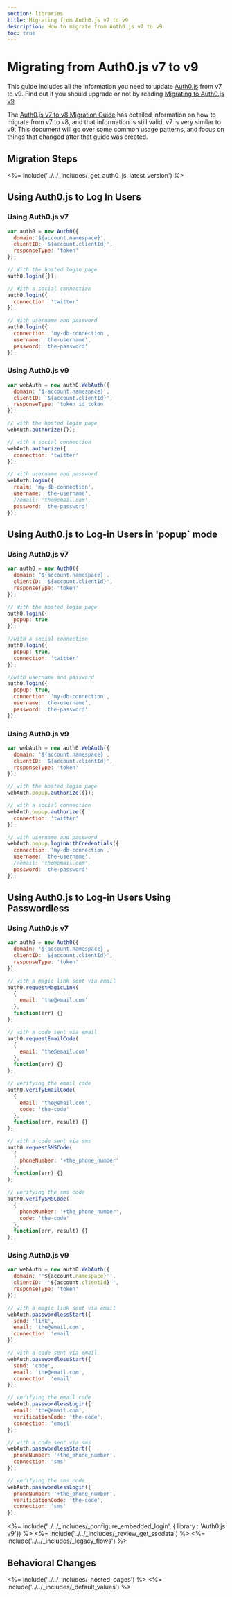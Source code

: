 ```yaml
---
section: libraries
title: Migrating from Auth0.js v7 to v9
description: How to migrate from Auth0.js v7 to v9
toc: true
---
```

# Migrating from Auth0.js v7 to v9

This guide includes all the information you need to update [Auth0.js](/libraries/auth0js) from v7 to v9. Find out if you should upgrade or not by reading [Migrating to Auth0.js v9](/libraries/auth0js/v9/migration-guide).

The [Auth0.js v7 to v8 Migration Guide](/libraries/auth0js/v8/migration-guide) has detailed information on how to migrate from v7 to v8, and that information is still valid, v7 is very similar to v9. This document will go over some common usage patterns, and focus on things that changed after that guide was created.

## Migration Steps

<%= include('../../_includes/_get_auth0_js_latest_version') %>

## Using Auth0.js to Log In Users

### Using Auth0.js v7

```js
var auth0 = new Auth0({
  domain:'${account.namespace}',
  clientID: '${account.clientId}',
  responseType: 'token'
});

// With the hosted login page
auth0.login({});

// With a social connection
auth0.login({
  connection: 'twitter'
});

// With username and password
auth0.login({
  connection: 'my-db-connection',
  username: 'the-username',
  password: 'the-password'
});
```

### Using Auth0.js v9

```js
var webAuth = new auth0.WebAuth({
  domain: '${account.namespace}',
  clientID: '${account.clientId}',
  responseType: 'token id_token'
});

// with the hosted login page
webAuth.authorize({});

// with a social connection
webAuth.authorize({
  connection: 'twitter'
});

// with username and password
webAuth.login({
  realm: 'my-db-connection',
  username: 'the-username',
  //email: 'the@email.com',
  password: 'the-password'
});
```
## Using Auth0.js to Log-in Users in 'popup` mode

### Using Auth0.js v7

```js
var auth0 = new Auth0({
  domain: '${account.namespace}',
  clientID: '${account.clientId}',
  responseType: 'token'
});

// With the hosted login page
auth0.login({
  popup: true
});

//with a social connection
auth0.login({
  popup: true,
  connection: 'twitter'
});

//with username and password
auth0.login({
  popup: true,
  connection: 'my-db-connection',
  username: 'the-username',
  password: 'the-password'
});
```

### Using Auth0.js v9

```js
var webAuth = new auth0.WebAuth({
  domain: '${account.namespace}',
  clientID: '${account.clientId}',
  responseType: 'token'
});

// with the hosted login page
webAuth.popup.authorize({});

// with a social connection
webAuth.popup.authorize({
  connection: 'twitter'
});

// with username and password
webAuth.popup.loginWithCredentials({
  connection: 'my-db-connection',
  username: 'the-username',
  //email: 'the@email.com',
  password: 'the-password'
});
```

## Using Auth0.js to Log-in Users Using Passwordless

### Using Auth0.js v7

```js
var auth0 = new Auth0({
  domain: '${account.namespace}',
  clientID: '${account.clientId}',
  responseType: 'token'
});

// with a magic link sent via email
auth0.requestMagicLink(
  {
    email: 'the@email.com'
  },
  function(err) {}
);

// with a code sent via email
auth0.requestEmailCode(
  {
    email: 'the@email.com'
  },
  function(err) {}
);

// verifying the email code
auth0.verifyEmailCode(
  {
    email: 'the@email.com',
    code: 'the-code'
  },
  function(err, result) {}
);

// with a code sent via sms
auth0.requestSMSCode(
  {
    phoneNumber: '+the_phone_number'
  },
  function(err) {}
);

// verifying the sms code
auth0.verifySMSCode(
  {
    phoneNumber: '+the_phone_number',
    code: 'the-code'
  },
  function(err, result) {}
);
```

### Using Auth0.js v9

```js
var webAuth = new auth0.WebAuth({
  domain: ''${account.namespace}'',
  clientID: ''${account.clientId}'',
  responseType: 'token'
});

// with a magic link sent via email
webAuth.passwordlessStart({
  send: 'link',
  email: 'the@email.com',
  connection: 'email'
});

// with a code sent via email
webAuth.passwordlessStart({
  send: 'code',
  email: 'the@email.com',
  connection: 'email'
});

// verifying the email code
webAuth.passwordlessLogin({
  email: 'the@email.com',
  verificationCode: 'the-code',
  connection: 'email'
});

// with a code sent via sms
webAuth.passwordlessStart({
  phoneNumber: '+the_phone_number',
  connection: 'sms'
});

// verifying the sms code
webAuth.passwordlessLogin({
  phoneNumber: '+the_phone_number',
  verificationCode: 'the-code',
  connection: 'sms'
});
```

<%= include('../../_includes/_configure_embedded_login', { library : 'Auth0.js v9'}) %>
<%= include('../../_includes/_review_get_ssodata') %>
<%= include('../../_includes/_legacy_flows') %>

## Behavioral Changes

<%= include('../../_includes/_hosted_pages') %>
<%= include('../../_includes/_default_values') %>
